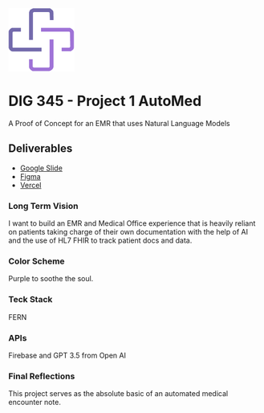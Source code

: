 
![AutoMed](client/public/Component.png)


# DIG 345 - Project 1 AutoMed

A Proof of Concept for an EMR that uses Natural Language Models 

## Deliverables

- [Google Slide](https://docs.google.com/presentation/d/1L9AKmOW8Denx7MTkOTdVFFV4zOAocYgAHETadLNdY_8/edit?usp=sharing)
- [Figma](https://www.figma.com/file/ic9GAV7s2EFdypH37CVllY/automed?node-id=13-117&t=cUA1eWsmDdKRqvGl-0)
- [Vercel](automed-opal.vercel.app)

### Long Term Vision 
I want to build an EMR and Medical Office experience that is heavily reliant on patients taking charge of their own documentation with the help of AI and the use of HL7 FHIR to track patient docs and data. 

### Color Scheme
Purple to soothe the soul. 

### Teck Stack
FERN 

### APIs 
Firebase and GPT 3.5 from Open AI 

### Final Reflections 
This project serves as the absolute basic of an automated medical encounter note. 


